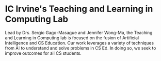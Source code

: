 # IC Irvine's Teaching and Learning in Computing Lab
Lead by Drs. Sergio Gago-Masague and Jennifer Wong-Ma, the Teaching and Learning in Computing lab is focused on the fusion of Artificial Intelligence and CS Education. Our work leverages a variety of techniques from AI to understand and solve problems in CS Ed. In doing so, we seek to improve outcomes for all CS students.
